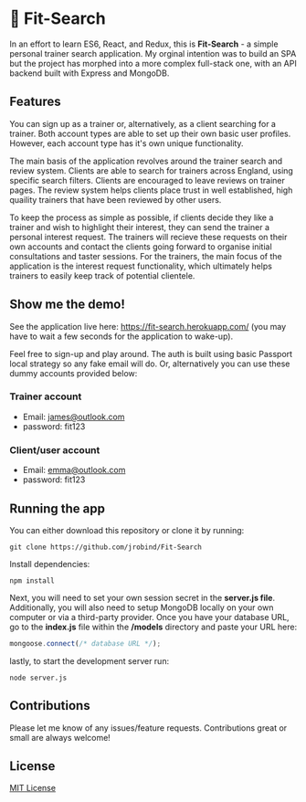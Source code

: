 # :muscle: Fit-Search

In an effort to learn ES6, React, and Redux, this is __Fit-Search__ - a simple personal trainer search application. My orginal intention was to build an SPA but the project has morphed into a more complex full-stack one, with an API backend built with Express and MongoDB.

## Features

You can sign up as a trainer or, alternatively, as a client searching for a trainer. Both account types are able to set up their own basic user profiles. However, each account type has it's own unique functionality. 

The main basis of the application revolves around the trainer search and review system. Clients are able to search for trainers across England, using specific search filters. Clients are encouraged to leave reviews on trainer pages. The review system helps clients place trust in well established, high quaility trainers that have been reviewed by other users. 

To keep the process as simple as possible, if clients decide they like a trainer and wish to highlight their interest, they can send the trainer a personal interest request. The trainers will recieve these requests on their own accounts and contact the clients going forward to organise initial consultations and taster sessions. For the trainers, the main focus of the application is the interest request functionality, which ultimately helps trainers to easily keep track of potential clientele.  

## Show me the demo!

See the application live here: https://fit-search.herokuapp.com/ (you may have to wait a few seconds for the application to wake-up).

Feel free to sign-up and play around. The auth is built using basic Passport local strategy so any fake email will do. Or, alternatively you can use these dummy accounts provided below:

### Trainer account

* Email: james@outlook.com
* password: fit123

### Client/user account

* Email: emma@outlook.com
* password: fit123

## Running the app

You can either download this repository or clone it by running:

```
git clone https://github.com/jrobind/Fit-Search
```

Install dependencies:

```
npm install
```

Next, you will need to set your own session secret in the __server.js file__. Additionally, you will also need to setup MongoDB locally on your own computer or via a third-party provider. Once you have your database URL, go to the __index.js__ file within the __/models__ directory and paste your URL here:

```js
mongoose.connect(/* database URL */);
```     

lastly, to start the development server run:

```
node server.js
```

## Contributions

Please let me know of any issues/feature requests. Contributions great or small are always welcome!

## License

[MIT License](https://opensource.org/licenses/MIT)